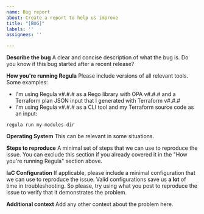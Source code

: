 ```yaml
---
name: Bug report
about: Create a report to help us improve
title: "[BUG]"
labels: ''
assignees: ''

---
```


**Describe the bug**
A clear and concise description of what the bug is. Do you know if this bug started after a recent release?

**How you're running Regula**
Please include versions of all relevant tools. Some examples:
* I'm using Regula v#.#.# as a Rego library with OPA v#.#.# and a Terraform plan JSON input that I generated with Terraform v#.#.#
* I'm using Regula v#.#.# as a CLI tool and my Terraform source code as an input:
```shell
regula run my-modules-dir
```

**Operating System**
This can be relevant in some situations.

**Steps to reproduce**
A minimal set of steps that we can use to reproduce the issue. You can exclude this section if you already covered it in the "How you're running Regula" section above.

**IaC Configuration**
If applicable, please include a minimal configuration that we can use to reproduce the issue. Valid configurations save us **a lot** of time in troubleshooting. So please, try using what you post to reproduce the issue to verify that it demonstrates the problem.

**Additional context**
Add any other context about the problem here.

